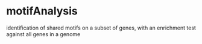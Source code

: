 # motifAnalysis
identification of shared motifs on a subset of genes, with an enrichment test against all genes in a genome
